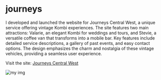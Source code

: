 # journeys
I developed and launched the website for Journeys Central West, a unique service offering vintage Kombi experiences. The site features two main attractions: Valarie, an elegant Kombi for weddings and tours, and Stevie, a versatile coffee van that transforms into a mobile bar. Key features include detailed service descriptions, a gallery of past events, and easy contact options. The design emphasizes the charm and nostalgia of these vintage vehicles, providing a seamless user experience.

Visit the site: [Journeys Central West](https://www.journeyscentralwest.com.au/)




![my img](https://github.com/AryanBhatt01/journeys/blob/main/pro9.png)







